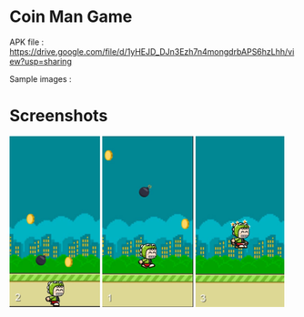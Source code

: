 # Coin Man Game

APK file : https://drive.google.com/file/d/1yHEJD_DJn3Ezh7n4mongdrbAPS6hzLhh/view?usp=sharing

Sample images :

# Screenshots

<p>
    <img src ="./app_images/2.jpg" height="300dp" >
    <img src = "./app_images/3.jpg" height="300dp" >
    <img src ="./app_images/1.jpg" height="300dp" >
</p>